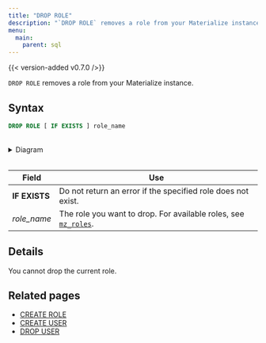 ```yaml
---
title: "DROP ROLE"
description: "`DROP ROLE` removes a role from your Materialize instance."
menu:
  main:
    parent: sql
---
```


{{< version-added v0.7.0 />}}

`DROP ROLE` removes a role from your Materialize instance.

## Syntax

```sql
DROP ROLE [ IF EXISTS ] role_name
```

<br/>
<details>
<summary>Diagram</summary>
<br>

{{< diagram "drop-role.svg" >}}

</details>
<br/>

Field | Use
------|-----
**IF EXISTS** | Do not return an error if the specified role does not exist.
_role_name_ | The role you want to drop. For available roles, see [`mz_roles`](../system-catalog#mz_roles).

## Details

You cannot drop the current role.

## Related pages

- [CREATE ROLE](../create-role)
- [CREATE USER](../create-user)
- [DROP USER](../drop-user)
